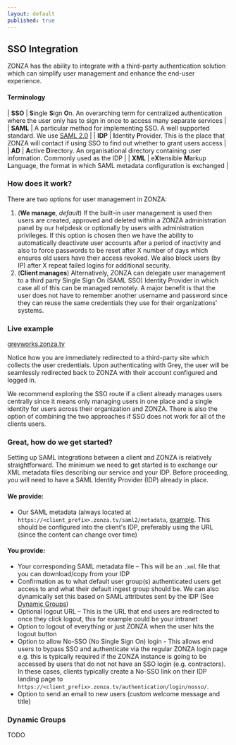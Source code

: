 ```yaml
---
layout: default
published: true
---
```


## <i class="fa fa-users"></i> SSO Integration

ZONZA has the ability to integrate with a third-party authentication solution
which can simplify user management and enhance the end-user experience.

#### Terminology

| **SSO**   | **S**ingle **S**ign **O**n. An overarching term for centralized authentication where the user only has to sign in once to access many separate services |
| **SAML**  | A particular method for implementing SSO. A well supported standard. We use [SAML 2.0](http://en.wikipedia.org/wiki/SAML_2.0) |
| **IDP**   | **I**dentity **P**rovider. This is the place that ZONZA will contact if using SSO to find out whether to grant users access |
| **AD**    | **A**ctive **D**irectory. An organisational directory containing user information. Commonly used as the IDP |
| **XML**   | e**X**tensible **M**arkup **L**anguage, the format in which SAML metadata configuration is exchanged |

### How does it work?
There are two options for user management in ZONZA:

1. (**We manage**, *default*) If the built-in user management is used then
   users are created, approved and deleted within a ZONZA administration panel
   by our helpdesk or optionally by users with administration privileges. If
   this option is chosen then we have the ability to automatically deactivate
   user accounts after a period of inactivity and also to force passwords to be
   reset after X number of days which ensures old users have their access
   revoked. We also block users (by IP) after X repeat failed logins for
   additional security.
2. (**Client manages**) Alternatively, ZONZA can delegate user management to a
   third party Single Sign On (SAML SSO) Identity Provider in which case all of
   this can be managed remotely. A major benefit is that the user does not have
   to remember another username and password since they can reuse the same
   credentials they use for their organizations' systems.

<div class="pull-right">
<h3>Live example</h3>
<p><a href="http://greyworks.zonza.tv">greyworks.zonza.tv <i class="fa fa-external-link"></i></a></p>
<p>Notice how you are immediately redirected to a third-party site which
collects the user credentials. Upon authenticating with Grey, the user will be
seamlessly redirected back to ZONZA with their account configured and logged
in.</p>
</div>

We recommend exploring the SSO route if a client already manages users
centrally since it means only managing users in one place and a single identity
for users across their organization and ZONZA. There is also the option of
    combining the two approaches if SSO does not work for all of the clients
    users.

### Great, how do we get started?
Setting up SAML integrations between a client and ZONZA is relatively
straightforward. The minimum we need to get started is to exchange our XML
metadata files describing our service and your IDP. Before proceeding, you will
need to have a SAML Identity Provider (IDP) already in place.

#### We provide:
* Our SAML metadata (always located at
  `https://<client_prefix>.zonza.tv/saml2/metadata`,
  [example](https://zonza.tv/saml2/metadata). This should be configured into
  the client's IDP, preferably using   the URL (since the content can change
  over time)

#### You provide:
* Your corresponding SAML metadata file – This will be an `.xml` file that you
  can download/copy from your IDP
* Confirmation as to what default user group(s) authenticated users get access
  to and what their default ingest group should be. We can also dynamically set
  this based on SAML attributes sent by the IDP (See [Dynamic
  Groups](#dynamic-groups))
* Optional logout URL – This is the URL that end users are redirected to once
  they click logout, this for example could be your intranet
* Option to logout of everything or just ZONZA when the user hits the logout
  button
* Option to allow No-SSO (No Single Sign On) login - This allows end users to
  bypass SSO and authenticate via the regular ZONZA login page e.g. this is
  typically required if the ZONZA instance is going to be accessed by users
  that do not not have an SSO login (e.g. contractors). In these cases,
  clients typically create a No-SSO link on their IDP landing page to
  `https://<client_prefix>.zonza.tv/authentication/login/nosso/`.
* Option to send an email to new users (custom welcome message and title)

### Dynamic Groups

TODO
